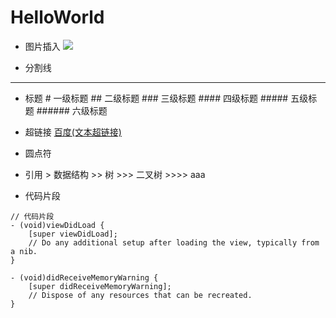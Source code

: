 # HelloWorld

* 图片插入
![](https://camo.githubusercontent.com/1560be050811ab73457e90aee62cd1cd257c7fb9/68747470733a2f2f7261772e6769746875622e636f6d2f41464e6574776f726b696e672f41464e6574776f726b696e672f6173736574732f61666e6574776f726b696e672d6c6f676f2e706e67)

* 分割线
---

* 标题
        # 一级标题
        ## 二级标题
        ### 三级标题
        #### 四级标题
        ##### 五级标题
        ###### 六级标题

* 超链接
        [百度(文本超链接)](http://www.baidu.com "悬停显示")
 
 *  圆点符
 
* 引用
        > 数据结构
        >> 树
        >>> 二叉树
        >>>> aaa

* 代码片段
```objc
// 代码片段
- (void)viewDidLoad {
    [super viewDidLoad];
    // Do any additional setup after loading the view, typically from a nib.
}

- (void)didReceiveMemoryWarning {
    [super didReceiveMemoryWarning];
    // Dispose of any resources that can be recreated.
}
```
